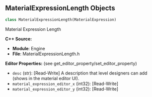## MaterialExpressionLength Objects

```python
class MaterialExpressionLength(MaterialExpression)
```

Material Expression Length

**C++ Source:**

- **Module**: Engine
- **File**: MaterialExpressionLength.h

**Editor Properties:** (see get_editor_property/set_editor_property)

- ``desc`` (str):  [Read-Write] A description that level designers can add (shows in the material editor UI).
- ``material_expression_editor_x`` (int32):  [Read-Write]
- ``material_expression_editor_y`` (int32):  [Read-Write]

<a id="unreal.MaterialExpressionMaterialXLength"></a>